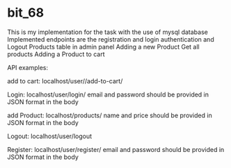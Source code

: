 # bit_68

This is my implementation for the task with the use of mysql database
Implemented endpoints are the registration and login authentication and Logout
Products table in admin panel
Adding a new Product
Get all products
Adding a Product to cart

API examples:

add to cart: localhost/user/<product-name>/add-to-cart/
	
Login: localhost/user/login/    email and password should be provided in JSON format in the body

add Product: localhost/products/    name and price should be provided in JSON format in the body

Logout: localhost/user/logout

Register: localhost/user/register/ email and password should be provided in JSON format in the body
